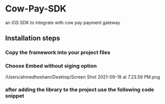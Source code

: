 # Cow-Pay-SDK
an iOS SDK to integrate with cow pay payment gateway
## Installation steps 
### Copy the framework into your project files 
### Choose Embed without siging option 
/Users/ahmedhesham/Desktop/Screen Shot 2021-09-18 at 7.23.59 PM.png
### after adding the library to the project use the following code snippet 
